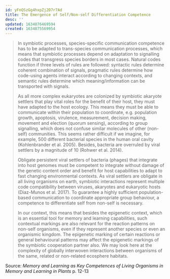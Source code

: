 ```yaml
---
id: yFnQSzGg4hxpZj2D7r7Ad
title: The Emergence of Self/Non-self Differentiation Competence
desc: ''
updated: 1634876469594
created: 1634875569954
---
```


>In symbiotic processes, species-specific communication competence has to be adapted to trans-species communication processes, which means that symbiotic processes depend on adaptation to signalling codes that transgress species borders in most cases. Natural codes function if three levels of rules are followed: syntactic rules determine coherent combination of signals, pragmatic rules determine how code-using agents interact according to changing contexts, and semantic rules determine which meaning/information can be transported with signals.
>
>As all more complex eukaryotes are colonized by symbiotic akaryote settlers that play vital roles for the benefit of their host, they must have adapted to the host ecology. This means they must be able to communicate within their population to coordinate, e.g. population growth, apoptosis, virulence, measurement, decision making, movement and election (quorum sensing), according to group signalling, which does not confuse similar molecules of other (non-self) communities. This seems rather difficult if we imagine, for example, 500 different bacterial species in the human oral cavity (Kohlenbrander et al. 2005). Besides, bacteria are overruled by viral settlers by a magnitude of 10 (Rohwer et al. 2014).
>
>Obligate persistent viral settlers of bacteria (phages) that integrate into host genomes must be competent to integrate without damage of the genetic content order and benefit for host capabilities to adapt to fast changing environmental contexts. As viral settlers are obligate in all living organisms on earth, symbiotic interactions represent multiple code compatibility between viruses, akaryotes and eukaryotic hosts (Diaz-Munos et al. 2017). To guarantee a highly sufficient population-based communication to coordinate appropriate group behaviour, a competence to differentiate self from non-self is necessary.
>
>In our context, this means that besides the epigenetic context, which is an essential tool for memory and learning capabilities, such contextual markings are also relevant for the reaction patterns on non-self organisms, even if they represent another species or even an organismic kingdom. The epigenetic marking of certain reactions or general behavioural patterns may affect the epigenetic markings of the symbiotic cooperation partner also. We may look here at the complexity of globally interwoven interactions between organisms of the same, related or non-related ecosphere habitats.

Source: *Memory and Learning as Key Competences of Living Organisms in Memory and Learning in Plants* p. 12-13
